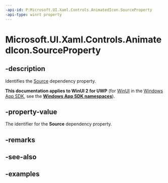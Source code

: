```yaml
---
-api-id: P:Microsoft.UI.Xaml.Controls.AnimatedIcon.SourceProperty
-api-type: winrt property
---
```


# Microsoft.UI.Xaml.Controls.AnimatedIcon.SourceProperty

<!--
public static Windows.UI.Xaml.DependencyProperty SourceProperty { get; }
-->

## -description

Identifies the [Source](animatedicon_source.md) dependency property.

**This documentation applies to WinUI 2 for UWP** (for [WinUI](/windows/apps/winui/winui3/) in the [Windows App SDK](/windows/apps/windows-app-sdk/), see the **[Windows App SDK namespaces](/windows/windows-app-sdk/api/winrt/)**).

## -property-value

The identifier for the **Source** dependency property.

## -remarks

## -see-also

## -examples
